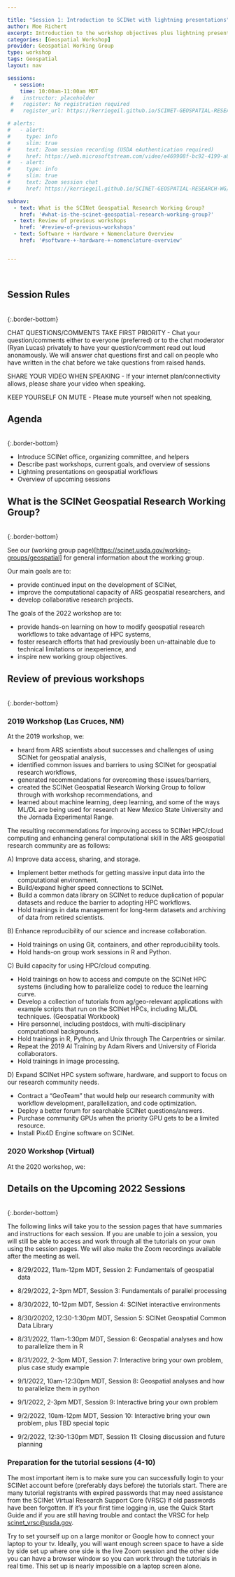 ```yaml
---

title: "Session 1: Introduction to SCINet with lightning presentations"
author: Moe Richert
excerpt: Introduction to the workshop objectives plus lightning presentations on geospatial workflows
categories: [Geospatial Workshop]  
provider: Geospatial Working Group
type: workshop
tags: Geospatial
layout: nav

sessions:
  - session: 
    time: 10:00am-11:00am MDT
 #   instructor: placeholder
 #   register: No registration required
 #   register_url: https://kerriegeil.github.io/SCINET-GEOSPATIAL-RESEARCH-WG/

# alerts: 
#   - alert: 
#     type: info
#     slim: true
#     text: Zoom session recording (USDA eAuthentication required)
#     href: https://web.microsoftstream.com/video/e469908f-bc92-4199-a875-21f513c113b2
#   - alert:
#     type: info
#     slim: true
#     text: Zoom session chat
#     href: https://kerriegeil.github.io/SCINET-GEOSPATIAL-RESEARCH-WG/docs/2020-08-25_SCINet-Geospatial-WG_Workshop-Session1-Annual-Meeting_CHAT.txt

subnav:
  - text: What is the SCINet Geospatial Research Working Group?
    href: '#what-is-the-scinet-geospatial-research-working-group?'
  - text: Review of previous workshops
    href: '#review-of-previous-workshops'
  - text: Software + Hardware + Nomenclature Overview
    href: '#software-+-hardware-+-nomenclature-overview'


---
```


<br>

## Session Rules

<br>
{:.border-bottom}

CHAT QUESTIONS/COMMENTS TAKE FIRST PRIORITY - Chat your question/comments either to everyone (preferred) or to the chat moderator (Ryan Lucas) privately to have your question/comment read out loud anonamously. We will answer chat questions first and call on people who have written in the chat before we take questions from raised hands.

SHARE YOUR VIDEO WHEN SPEAKING - If your internet plan/connectivity allows, please share your video when speaking.

KEEP YOURSELF ON MUTE - Please mute yourself when not speaking,

## Agenda
<br>
{:.border-bottom}

* Introduce SCINet office, organizing committee, and helpers 
* Describe past workshops, current goals, and overview of sessions
* Lightning presentations on geospatial workflows
* Overview of upcoming sessions

## What is the SCINet Geospatial Research Working Group?

<br>
{:.border-bottom}

See our (working group page)[https://scinet.usda.gov/working-groups/geospatial] for general information about the working group. 

Our main goals are to:
* provide continued input on the development of SCINet,
* improve the computational capacity of ARS geospatial researchers, and
* develop collaborative research projects.

The goals of the 2022 workshop are to:
* provide hands-on learning on how to modify geospatial research workflows to take advantage of HPC systems,
* foster research efforts that had previously been un-attainable due to technical limitations or inexperience, and
* inspire new working group objectives.



## Review of previous workshops

<br>
{:.border-bottom}

### 2019 Workshop (Las Cruces, NM)

At the 2019 workshop, we:
* heard from ARS scientists about successes and challenges of using SCINet for geospatial analysis,
* identified common issues and barriers to using SCINet for geospatial research workflows,
* generated recommendations for overcoming these issues/barriers,
* created the SCINet Geospatial Research Working Group to follow through with workshop recommendations, and
* learned about machine learning, deep learning, and some of the ways ML/DL are being used for research at New Mexico State University and the Jornada Experimental Range.

The resulting recommendations for improving access to SCINet HPC/cloud computing and enhancing general computational skill in the ARS geospatial research community are as follows:

A) Improve data access, sharing, and storage.

* Implement better methods for getting massive input data into the computational environment.
* Build/expand higher speed connections to SCINet.
* Build a common data library on SCINet to reduce duplication of popular datasets and reduce the barrier to adopting HPC workflows.
* Hold trainings in data management for long-term datasets and archiving of data from retired scientists.

B) Enhance reproducibility of our science and increase collaboration.

* Hold trainings on using Git, containers, and other reproducibility tools.
* Hold hands-on group work sessions in R and Python.

C) Build capacity for using HPC/cloud computing.

* Hold trainings on how to access and compute on the SCINet HPC systems (including how to parallelize code) to reduce the learning curve.
* Develop a collection of tutorials from ag/geo-relevant applications with example scripts that run on the SCINet HPCs, including ML/DL techniques. (Geospatial Workbook)
* Hire personnel, including postdocs, with multi-disciplinary computational backgrounds.
* Hold trainings in R, Python, and Unix through The Carpentries or similar.
* Repeat the 2019 AI Training by Adam Rivers and University of Florida collaborators.
* Hold trainings in image processing.

D) Expand SCINet HPC system software, hardware, and support to focus on our research community needs.

* Contract a “GeoTeam” that would help our research community with workflow development, parallelization, and code optimization.
* Deploy a better forum for searchable SCINet questions/answers.
* Purchase community GPUs when the priority GPU gets to be a limited resource.
* Install Pix4D Engine software on SCINet.

### 2020 Workshop (Virtual)

At the 2020 workshop, we: 

## Details on the Upcoming 2022 Sessions

<br>
{:.border-bottom}

The following links will take you to the session pages that have summaries and instructions for each session. If you are unable to join a session, you will still be able to access and work through all the tutorials on your own using the session pages. We will also make the Zoom recordings available after the meeting as well.

* 8/29/2022, 11am-12pm MDT, Session 2: Fundamentals of geospatial data

* 8/29/2022, 2-3pm MDT, Session 3: Fundamentals of parallel processing

* 8/30/2022, 10-12pm MDT, Session 4: SCINet interactive environments

* 8/30/20202, 12:30-1:30pm MDT, Session 5: SCINet Geospatial Common Data Library

* 8/31/2022, 11am-1:30pm MDT, Session 6: Geospatial analyses and how to parallelize them in R

* 8/31/2022, 2-3pm MDT, Session 7: Interactive bring your own problem, plus case study example

* 9/1/2022, 10am-12:30pm MDT, Session 8: Geospatial analyses and how to parallelize them in python

* 9/1/2022, 2-3pm MDT, Session 9: Interactive bring your own problem

* 9/2/2022, 10am-12pm MDT, Session 10: Interactive bring your own problem, plus TBD special topic

* 9/2/2022, 12:30-1:30pm MDT, Session 11: Closing discussion and future planning

### Preparation for the tutorial sessions (4-10)

The most important item is to make sure you can successfully login to your SCINet account before (preferably days before) the tutorials start. There are many tutorial registrants with expired passwords that may need assistance from the SCINet Virtual Research Support Core (VRSC) if old passwords have been forgotten. If it’s your first time logging in, use the Quick Start Guide and if you are still having trouble and contact the VRSC for help scinet_vrsc@usda.gov.

Try to set yourself up on a large monitor or Google how to connect your laptop to your tv. Ideally, you will want enough screen space to have a side by side set up where one side is the live Zoom session and the other side you can have a browser window so you can work through the tutorials in real time. This set up is nearly impossible on a laptop screen alone.

<br>